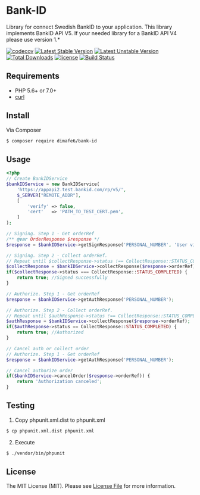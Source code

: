 Bank-ID
=======

Library for connect Swedish BankID to your application.
This library implements BankID API V5. If your needed library for a BankID API V4 please use version 1.*

[![codecov](https://codecov.io/gh/dimafe6/bank-id/branch/dev/graph/badge.svg)](https://codecov.io/gh/dimafe6/bank-id)
[![Latest Stable Version](https://poser.pugx.org/dimafe6/bank-id/v/stable)](https://packagist.org/packages/dimafe6/bank-id)
[![Latest Unstable Version](https://poser.pugx.org/dimafe6/bank-id/v/unstable)](https://packagist.org/packages/dimafe6/bank-id)
[![Total Downloads](https://poser.pugx.org/dimafe6/bank-id/downloads)](https://packagist.org/packages/dimafe6/bank-id)
[![license](https://img.shields.io/github/license/mashape/apistatus.svg)](LICENSE.md)
[![Build Status](https://travis-ci.org/dimafe6/bank-id.svg?branch=dev)](https://travis-ci.org/dimafe6/bank-id)

## Requirements

* PHP 5.6+ or 7.0+
* [curl](http://php.net/manual/en/book.curl.php)

## Install

Via Composer

``` bash
$ composer require dimafe6/bank-id
```

## Usage

```php
<?php
// Create BankIDService
$bankIDService = new BankIDService(
    'https://appapi2.test.bankid.com/rp/v5/',
    $_SERVER["REMOTE_ADDR"],
    [
        'verify' => false,
        'cert'   => 'PATH_TO_TEST_CERT.pem',
    ]
);

// Signing. Step 1 - Get orderRef
/** @var OrderResponse $response */
$response = $bankIDService->getSignResponse('PERSONAL_NUMBER', 'User visible data');

// Signing. Step 2 - Collect orderRef. 
// Repeat until $collectResponse->status !== CollectResponse::STATUS_COMPLETED
$collectResponse = $bankIDService->collectResponse($response->orderRef);
if($collectResponse->status === CollectResponse::STATUS_COMPLETED) {
    return true; //Signed successfully
}

// Authorize. Step 1 - Get orderRef
$response = $bankIDService->getAuthResponse('PERSONAL_NUMBER');

// Authorize. Step 2 - Collect orderRef. 
// Repeat until $authResponse->status !== CollectResponse::STATUS_COMPLETED
$authResponse = $bankIDService->collectResponse($response->orderRef);
if($authResponse->status == CollectResponse::STATUS_COMPLETED) {
    return true; //Authorized
}

// Cancel auth or collect order
// Authorize. Step 1 - Get orderRef
$response = $bankIDService->getAuthResponse('PERSONAL_NUMBER');

// Cancel authorize order
if($bankIDService->cancelOrder($response->orderRef)) {
    return 'Authorization canceled';
}
```

## Testing

1. Copy phpunit.xml.dist to phpunit.xml
``` bash
$ cp phpunit.xml.dist phpunit.xml
```

2. Execute

``` bash
$ ./vendor/bin/phpunit
```

## License

The MIT License (MIT). Please see [License File](LICENSE.md) for more information.

